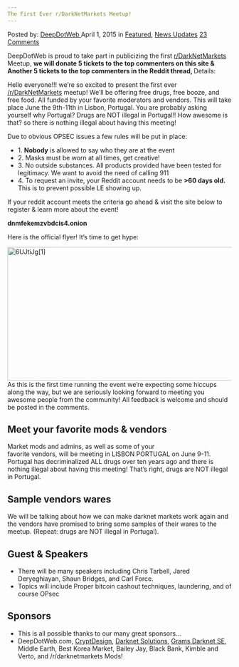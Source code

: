 ```yaml
---
The First Ever r/DarkNetMarkets Meetup!
---
```

<article class="post-listing post-9812 post type-post status-publish format-standard has-post-thumbnail hentry category-deepdot-news category-news-updates tag-meetup tag-rdarknetmarkets">
    <div class="post-inner">
    <p class="post-meta">
    <span>Posted by: <a href="https://www.deepdotweb.com/author/admin/" title="">DeepDotWeb </a></span>
    <span>April 1, 2015</span>
    <span>in <a href="https://www.deepdotweb.com/category/deepdot-news/" rel="category tag">Featured</a>, <a href="https://www.deepdotweb.com/category/news-updates/" rel="category tag">News Updates</a></span>
    <span><a href="https://www.deepdotweb.com/2015/04/01/the-first-ever-rdarknetmarkets-meetup/#comments">23 Comments</a></span>
    </p>
    <div class="clear"></div>
    <div class="entry">
    <p>DeepDotWeb is proud to take part in publicizing the first <a href="http://www.reddit.com/r/DarkNetMarkets/comments/310jb0/the_first_ever_rdarknetmarkets_meetup_come_hang/">r/DarkNetMarkets</a> Meetup, <strong>we will donate 5 tickets to the top commenters on this site &amp; Another 5 tickets to the top commenters in the Reddit thread, </strong>Details:</p>
    <div class="usertext-body may-blank-within md-container">
    <div class="md">
    <p>Hello everyone!!! we&#8217;re so excited to present the first ever <a href="http://www.reddit.com/r/DarkNetMarkets">/r/DarkNetMarkets</a> meetup! We&#8217;ll be offering free drugs, free booze, and free food. All funded by your favorite moderators and vendors. This will take place June the 9th-11th in Lisbon, Portugal. You are probably asking yourself why Portugal? Drugs are NOT illegal in Portugal!! How awesome is that? so there is nothing illegal about having this meeting!</p>
    <p>Due to obvious OPSEC issues a few rules will be put in place:</p>
    <ul>
    <li>1. <strong>Nobody</strong> is allowed to say who they are at the event</li>
    <li>2. Masks must be worn at all times, get creative!</li>
    <li>3. No outside substances. All products provided have been tested for legitimacy. We want to avoid the need of calling 911</li>
    <li>4. To request an invite, your Reddit account needs to be <strong>&gt;60 days old.</strong> This is to prevent possible LE showing up.</li>
    </ul>
    <p>If your reddit account meets the criteria go ahead &amp; visit the site below to register &amp; learn more about the event!</p>
    <p><strong>dnmfekemzvbdcis4.onion</strong></p>
    <p>Here is the official flyer! It&#8217;s time to get hype:</p>
    <p><a href="/imgs/2015/04/6UJtiJg1.png"><img class="aligncenter size-full wp-image-9813" src="https://www.deepdotweb.com/wp-content/uploads/2015/04/6UJtiJg1.png" alt="6UJtiJg[1]" width="1000" height="300" srcset="https://www.deepdotweb.com/wp-content/uploads/2015/04/6UJtiJg1.png 1000w, https://www.deepdotweb.com/wp-content/uploads/2015/04/6UJtiJg1-300x90.png 300w, https://www.deepdotweb.com/wp-content/uploads/2015/04/6UJtiJg1-995x300.png 995w" sizes="(max-width: 1000px) 100vw, 1000px"/></a>As this is the first time running the event we&#8217;re expecting some hiccups along the way, but we are seriously looking forward to meeting you awesome people from the community! All feedback is welcome and should be posted in the comments.</p>
    <h2 class="section-heading">Meet your favorite mods &amp; vendors</h2>
    <p class="lead">Market mods and admins, as well as some of your<br/>
    favorite vendors, will be meeting in LISBON PORTUGAL on June 9-11. Portugal has decriminalized ALL drugs over ten years ago and there is nothing illegal about having this meeting! That’s right, drugs are NOT illegal in Portugal.</p>
    <h2 class="section-heading">Sample vendors wares</h2>
    <p class="lead">We will be talking about how we can make darknet markets work again and the vendors have promised to bring some samples of their wares to the meetup. (Repeat: drugs are NOT illegal in Portugal).</p>
    <h2 class="section-heading">Guest &amp; Speakers</h2>
    <ul>
    <li class="lead">There will be many speakers including Chris Tarbell, Jared Deryeghiayan, Shaun Bridges, and Carl Force.</li>
    <li class="lead">Topics will include Proper bitcoin cashout techniques, laundering, and of course OPsec</li>
    </ul>
    <h2 class="section-heading">Sponsors</h2>
    <ul>
    <li class="lead">This is all possible thanks to our many great sponsors&#8230;</li>
    <li class="lead">DeepDotWeb.com, <a href="http://cryptdesign.com/">CryptDesign</a>, <a href="https://darknetsolutions.com/">Darknet Solutions</a>, <a href="http://www.deepdotweb.com/grams-search-darknet-marketplaces/">Grams Darknet SE</a>, Middle Earth, Best Korea Market, Bailey Jay, Black Bank, Kimble and Verto, and /r/darknetmarkets Mods!</li>
    </ul>
    </div>
    </div>
    </div>
    <span style="display:none"><a href="https://www.deepdotweb.com/tag/meetup/" rel="tag">meetup</a> <a href="https://www.deepdotweb.com/tag/rdarknetmarkets/" rel="tag">rdarknetmarkets</a></span> <span style="display:none" class="updated">2015-04-01</span>
    <div style="display:none" class="vcard author" itemprop="author" itemscope itemtype="http://schema.org/Person"><strong class="fn" itemprop="name"><a href="https://www.deepdotweb.com/author/admin/" title="Posts by DeepDotWeb" rel="author">DeepDotWeb</a></strong></div>
    </div>
</article>

